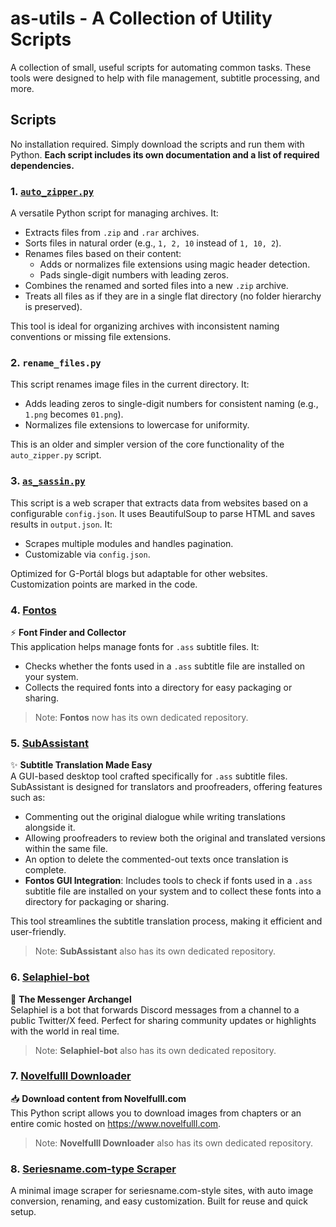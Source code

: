 # as-utils - A Collection of Utility Scripts

A collection of small, useful scripts for automating common tasks. These tools were designed to help with file management, subtitle processing, and more.

## Scripts

No installation required. Simply download the scripts and run them with Python. **Each script includes its own documentation and a list of required dependencies.**

### 1. [`auto_zipper.py`](auto_zipper/README.md)

A versatile Python script for managing archives. It:

- Extracts files from `.zip` and `.rar` archives.
- Sorts files in natural order (e.g., `1, 2, 10` instead of `1, 10, 2`).
- Renames files based on their content:
  - Adds or normalizes file extensions using magic header detection.
  - Pads single-digit numbers with leading zeros.
- Combines the renamed and sorted files into a new `.zip` archive.
- Treats all files as if they are in a single flat directory (no folder hierarchy is preserved).

This tool is ideal for organizing archives with inconsistent naming conventions or missing file extensions.

### 2. `rename_files.py`

This script renames image files in the current directory. It:

- Adds leading zeros to single-digit numbers for consistent naming (e.g., `1.png` becomes `01.png`).
- Normalizes file extensions to lowercase for uniformity.

This is an older and simpler version of the core functionality of the `auto_zipper.py` script.

### 3. [`as_sassin.py`](as_sassin/README.md)

This script is a web scraper that extracts data from websites based on a configurable `config.json`. It uses BeautifulSoup to parse HTML and saves results in `output.json`. It:

- Scrapes multiple modules and handles pagination.
- Customizable via `config.json`.

Optimized for G-Portál blogs but adaptable for other websites. Customization points are marked in the code.

### 4. [Fontos](https://github.com/naghim/fontos)

⚡ **Font Finder and Collector**  
This application helps manage fonts for `.ass` subtitle files. It:

- Checks whether the fonts used in a `.ass` subtitle file are installed on your system.
- Collects the required fonts into a directory for easy packaging or sharing.

> Note: **Fontos** now has its own dedicated repository.

### 5. [SubAssistant](https://github.com/naghim/subassistant)

✨ **Subtitle Translation Made Easy**  
A GUI-based desktop tool crafted specifically for `.ass` subtitle files. SubAssistant is designed for translators and proofreaders, offering features such as:

- Commenting out the original dialogue while writing translations alongside it.
- Allowing proofreaders to review both the original and translated versions within the same file.
- An option to delete the commented-out texts once translation is complete.
- **Fontos GUI Integration**: Includes tools to check if fonts used in a `.ass` subtitle file are installed on your system and to collect these fonts into a directory for packaging or sharing.

This tool streamlines the subtitle translation process, making it efficient and user-friendly.

> Note: **SubAssistant** also has its own dedicated repository.

### 6. [Selaphiel-bot](https://github.com/naghim/Selaphiel-bot)

💬 **The Messenger Archangel**  
Selaphiel is a bot that forwards Discord messages from a channel to a public Twitter/X feed. Perfect for sharing community updates or highlights with the world in real time.

> Note: **Selaphiel-bot** also has its own dedicated repository.

### 7. [Novelfulll Downloader](https://github.com/naghim/Novelfulll-downloader)

📥 **Download content from Novelfulll.com**  
This Python script allows you to download images from chapters or an entire comic hosted on https://www.novelfulll.com.

> Note: **Novelfulll Downloader** also has its own dedicated repository.

### 8. [Seriesname.com-type Scraper](seriesname.com-type-scraper/README.md)

A minimal image scraper for seriesname.com-style sites, with auto image conversion, renaming, and easy customization. Built for reuse and quick setup.
